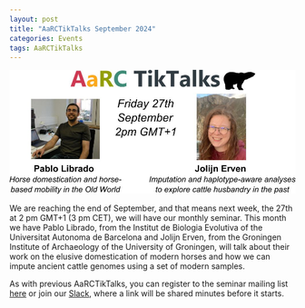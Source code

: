 ```yaml
---
layout: post
title: "AaRCTikTalks September 2024"
categories: Events
tags: AaRCTikTalks
---
```

![AaRCTikTalks poster for September](/assets/media/aarctiktalks_september.jpg "AaRCTikTalks poster for September")

We are reaching the end of September, and that means next week, the 27th at 2 pm GMT+1 (3 pm CET), we will have our monthly seminar. 
This month we have Pablo Librado, from the Institut de Biologia Evolutiva of the Universitat Autonoma de Barcelona and 
Jolijn Erven, from the Groningen Institute of Archaeology of the University of Groningen, will talk about their work on 
the elusive domestication of modern horses and how we can impute ancient cattle genomes using a set of modern samples. 

As with previous AaRCTikTalks, you can register to the seminar mailing list [here](https://docs.google.com/forms/d/e/1FAIpQLSfq4BUmArgA96iWjm71ocQwbosLZRNb72rZK8Oky1RCnJsGNw/viewform)
or join our [Slack](https://join.slack.com/t/aarc-8tg1497/shared_invite/zt-2evac9tqu-GXoU0UsmLbI4mIsS91XMcw), where a link will be shared minutes before it starts. 
